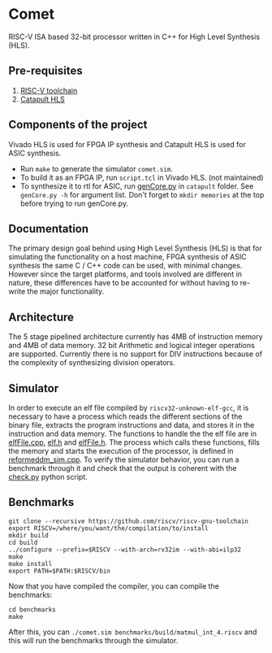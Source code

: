 # Comet
RISC-V ISA based 32-bit processor written in C++ for High Level Synthesis (HLS).

## Pre-requisites
1. [RISC-V toolchain](https://github.com/riscv/riscv-gnu-toolchain)
2. [Catapult HLS](https://www.mentor.com/hls-lp/catapult-high-level-synthesis/)

## Components of the project
Vivado HLS is used for FPGA IP synthesis and Catapult HLS is used for ASIC synthesis.

* Run `make` to generate the simulator `comet.sim`.
* To build it as an FPGA IP, run `script.tcl` in Vivado HLS. (not maintained)
* To synthesize it to rtl for ASIC, run [genCore.py](catapult/genCore.py) in `catapult` folder. See `genCore.py -h` for argument list. Don't forget to `mkdir memories` at the top before trying to run genCore.py.

## Documentation 
The primary design goal behind using High Level Synthesis (HLS) is that for simulating the functionality on a host machine,
FPGA synthesis of ASIC synthesis the same C / C++ code can be used, with minimal changes. However since the target platforms,
and tools involved are different in nature, these differences have to be accounted for without having to re-write the major
functionality.

## Architecture
The 5 stage pipelined architecture currently has 4MB of instruction memory and 4MB of data memory. 32 bit
Arithmetic and logical integer operations are supported. Currently there is no support for DIV instructions because of the 
complexity of synthesizing division operators. 

## Simulator
In order to execute an elf file compiled by `riscv32-unknown-elf-gcc`, it is necessary to have a process which reads the 
different sections of the binary file, extracts the program instructions and data, and stores it in the instruction and data 
memory. The functions to handle the the elf file are in [elfFile.cpp](src/elfFile.cpp), [elf.h](include/elf.h) and 
[elfFile.h](include/elfFile.h). The process which calls these functions, fills the memory and starts the execution of the 
processor, is defined in [reformeddm_sim.cpp](src/reformeddm_sim.cpp). 
To verify the simulator behavior, you can run a benchmark through it and check that the output is coherent with the [check.py](check.py) python script.

## Benchmarks
```
git clone --recursive https://github.com/riscv/riscv-gnu-toolchain 
export RISCV=/where/you/want/the/compilation/to/install
mkdir build
cd build
../configure --prefix=$RISCV --with-arch=rv32im --with-abi=ilp32
make
make install
export PATH=$PATH:$RISCV/bin
```
Now that you have compiled the compiler, you can compile the benchmarks:
```
cd benchmarks
make
```
After this, you can `./comet.sim benchmarks/build/matmul_int_4.riscv` and this will run the benchmarks through the simulator.
